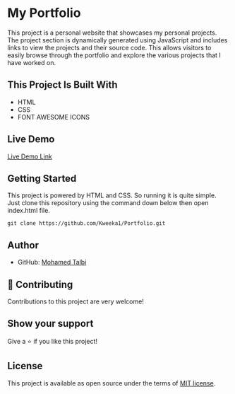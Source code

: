 # My Portfolio

This project is a personal website that showcases my personal projects. The project section is dynamically generated using JavaScript and includes links to view the projects and their source code. This allows visitors to easily browse through the portfolio and explore the various projects that I have worked on.


## This Project Is Built With

- HTML
- CSS
- FONT AWESOME ICONS

## Live Demo

[Live Demo Link](https://kweeka1.github.io/Portfolio/)

## Getting Started

This project is powered by HTML and CSS. So running it is quite simple. Just clone this repository using the command down below then open index.html file.

```
git clone https://github.com/Kweeka1/Portfolio.git
```

## Author

- GitHub: [Mohamed Talbi](https://github.com/Kweeka1)

## 🤝 Contributing

Contributions to this project are very welcome!

## Show your support

Give a ⭐️ if you like this project!

## License

This project is available as open source under the terms of [MIT license](https://choosealicense.com/licenses/mit/).
